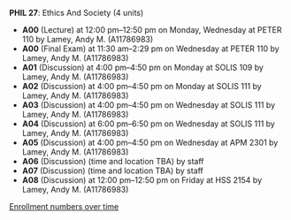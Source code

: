 **PHIL 27**: Ethics And Society (4 units)

- **A00** (Lecture) at 12:00 pm–12:50 pm on Monday, Wednesday at PETER 110 by Lamey, Andy M. (A11786983)
- **A00** (Final Exam) at 11:30 am–2:29 pm on Wednesday at PETER 110 by Lamey, Andy M. (A11786983)
- **A01** (Discussion) at 4:00 pm–4:50 pm on Monday at SOLIS 109 by Lamey, Andy M. (A11786983)
- **A02** (Discussion) at 4:00 pm–4:50 pm on Monday at SOLIS 111 by Lamey, Andy M. (A11786983)
- **A03** (Discussion) at 4:00 pm–4:50 pm on Wednesday at SOLIS 111 by Lamey, Andy M. (A11786983)
- **A04** (Discussion) at 6:00 pm–6:50 pm on Wednesday at SOLIS 111 by Lamey, Andy M. (A11786983)
- **A05** (Discussion) at 4:00 pm–4:50 pm on Wednesday at APM 2301 by Lamey, Andy M. (A11786983)
- **A06** (Discussion) (time and location TBA) by staff
- **A07** (Discussion) (time and location TBA) by staff
- **A08** (Discussion) at 12:00 pm–12:50 pm on Friday at HSS 2154 by Lamey, Andy M. (A11786983)

[Enrollment numbers over time](./PHIL27.tsv)
